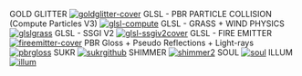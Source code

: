 GOLD GLITTER
[![goldglitter-cover](https://github.com/user-attachments/assets/ca411108-54f6-458f-8a2d-6a34db899118)](https://youtu.be/1EyrfC6g0XY)
GLSL - PBR PARTICLE COLLISION (Compute Particles V3)
[![glsl-compute](https://github.com/user-attachments/assets/f444d2af-acc7-4a08-bdbe-0c72b1da0a5c)](https://youtu.be/1EyrfC6g0XY)
GLSL - GRASS + WIND PHYSICS
[![glslgrass](https://github.com/user-attachments/assets/a2df6e11-ffa4-4fdd-a949-2f51dfb5db92)](https://youtu.be/1EyrfC6g0XY)
GLSL - SSGI V2
[![glsl-ssgiv2cover](https://github.com/user-attachments/assets/c792fd45-8ae3-4b3c-9309-d3f34b32a492)](https://youtu.be/1EyrfC6g0XY)
GLSL - FIRE EMITTER
[![fireemitter-cover](https://github.com/user-attachments/assets/95363183-9b1e-4a10-b1ab-ea2336bd4a5a)](https://youtu.be/7Hpd3RGkUlo)
PBR Gloss + Pseudo Reflections + Light-rays
[![pbrgloss](https://github.com/user-attachments/assets/7e526f61-5aea-4fc7-bbb0-6a627cc50170)](https://www.youtu.be/eVJ1839MjLc)
SUKR
[![sukrgithub](https://github.com/user-attachments/assets/93e1b700-dd38-49e3-aba5-1afa28a6b1bf)](https://youtu.be/qwTmid8VBgU)
SHIMMER
[![shimmer2](https://github.com/user-attachments/assets/d883f5d7-e9b5-402b-a5f8-5c409c20e90a)](https://youtu.be/1Q3u3dYbyc8)
SOUL
[![soul](https://github.com/user-attachments/assets/62774f0c-8863-4dde-9ca7-415bbb7a9143)](https://youtu.be/d8wcw-c7Rio)
ILLUM
[![illum](https://github.com/user-attachments/assets/de137823-4823-48dd-8ed4-617f07cca735)](https://youtu.be/u-rbuc6Yyp0)
